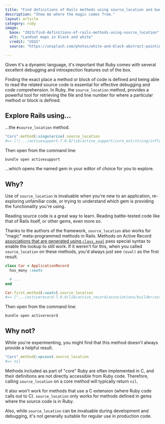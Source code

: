 ```yaml
---
title: "Find definitions of Rails methods using source_location and bundle open"
description: "Show me where the magic comes from."
layout: article
category: ruby
image:
  base: "2023/find-definitions-of-rails-methods-using-source_location"
  alt: "Landsat maps in black and white"
  credit: "USGS"
  source: "https://unsplash.com/photos/white-and-black-abstract-painting-PuLsDCBbyBM"

---  
```


Given it's a dynamic language, it's important that Ruby comes with several excellent debugging and introspection features out of the box.

Finding the exact place a method or block of code is defined and being able to read the related source code is essential for effective debugging and code comprehension. In Ruby, the `source_location` method, provides a powerful tool for retrieving the file and line number for where a particular method or block is defined.


## Explore Rails using…

...the `#source_location` method.

```ruby
"Cars".method(:singularize).source_location
#=> ["/.../activesupport-7.0.8/lib/active_support/core_ext/string/inflections.rb", 60]
```

Then open from the command line:

```shell
bundle open activesupport
```

...which opens the named gem in your editor of choice for you to explore.


## Why?

Use of `source_location` is invaluable when you're new to an application, re-exploring unfamiliar code, or trying to understand which gem is providing the functionality you're using.

Reading source code is a great way to learn. Reading battle-tested code like that of Rails itself, or other gems, even more so.

Thanks to the authors of the framework, `source_location` also works for "magic" meta-programmed methods in Rails. Methods on Active Record [associations that are generated using `class_eval`](https://github.com/rails/rails/blob/main/activerecord/lib/active_record/associations/builder/association.rb#L103) pass special syntax to enable the lookup to still work. If it weren't for this, when you called `source_location` on these methods, you'd always just see `(eval)` as the first result.

```ruby
class Car < ApplicationRecord
  has_many :seats

  # ...
end

Car.first.method(:seats).source_location
#=> [".../activerecord-7.0.8/lib/active_record/associations/builder/association.rb", 103]
```

Then open from the command line:

```shell
bundle open activerecord
```

## Why not?

While you're experimenting, you might find that this method doesn't always provide a helpful result.

```ruby
"Cars".method(:upcase).source_location
#=> nil
```

Methods included as part of "core" Ruby are often implemented in C, and their definitions are not directly accessible from Ruby code. Therefore, calling `source_location` on a core method will typically return `nil`.

It also won't work for methods that use a C extension (where Ruby code calls out to C). `source_location` only works for methods defined in gems where the source code is in Ruby. 

Also, while `source_location` can be invaluable during development and debugging, it's not generally suitable for regular use in production code. 